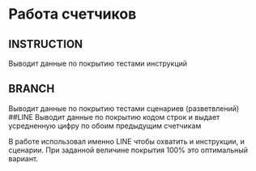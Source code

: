 # Работа счетчиков
## INSTRUCTION
Выводит данные по покрытию тестами инструкций
## BRANCH
Выводит данные по покрытию тестами сценариев (разветвлений)
##LINE
Выводит данные по покрытию кодом строк и выдает усредненную цифру по обоим предыдущим счетчикам

В работе использовал именно LINE чтобы охватить и инструкции, и сценарии. При заданной величине покрытия 100% это оптимальный вариант.
